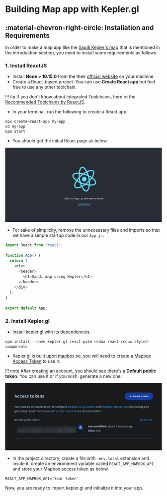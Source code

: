 # Building Map app with Kepler.gl

## :material-chevron-right-circle: Installation and Requirements

In order to make a map app like the [Saudi Kepler's map](http://mapapps.cloud:7070/) that is mentioned in the introduction section, you need to install some requirements as follows.

### **1. Install ReactJS**
- Install **Node > 10.15.0** from the their [official website](https://nodejs.org/en/) on your machine.
- Create a React-based project. You can use **Create React app** but feel free to use any other toolchain.

!!! tip
    If you don't know about Integrated Toolchains, here're the [Recommended Toolchains by ReactJS](https://reactjs.org/docs/create-a-new-react-app.html#recommended-toolchains).

- In your terminal, run the following to create a React app.
```shell
npx create-react-app my-app
cd my-app
npm start
```
- You should get the initial React page as below.

![React Usual](imgs/installation/usual_react.png)

-  For sake of simplicity, remove the unnecessary files and imports so that we have a simple startup code in our `App.js`.
``` javascript
import React from 'react';

function App() {
  return (
    <div>
      <header>
        <h1>Saudi map using Kepler</h1>
      </header>
    </div>
  );
}

export default App;
```

### **2. Install Kepler.gl**

- Install kepler.gl with its dependencies.
```shell
npm install --save kepler.gl react-palm redux react-redux styled-components
```
- Kepler.gl is built upon [mapbox](https://www.mapbox.com/) so, you will need to create a [Mapbox Access Token](https://docs.mapbox.com/help/glossary/access-token/) to use it.

!!! note
    After creating an account, you should see there's a **Default public token**. You can use it or if you wish, generate a new one.

![Mapbox Access Token](imgs/installation/access_token.png)

- In the project directory, create a file with `.env.local` extension and inside it, create an environment variable called `REACT_APP_MAPBOX_API` and store your Mapbox access token as below.
```shell
REACT_APP_MAPBOX_API='Your token'
```

Now, you are ready to import kepler.gl and initialize it into your app.
